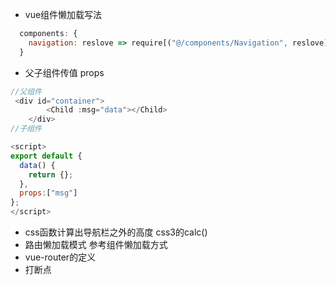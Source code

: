 <!--
 * @Descripttion: 🐉
 * @Author: xinxin
 * @Date: 2020-03-06 13:55:57
 * @LastEditTime: 2020-03-06 15:42:04
 -->
 - vue组件懒加载写法
```javaScript
  components: {
    navigation: reslove => require[("@/components/Navigation", reslove)]
  }
```
- 父子组件传值
props
```javascript
//父组件
 <div id="container">
        <Child :msg="data"></Child>
    </div>
//子组件

<script>
export default {
  data() {
    return {};
  },
  props:["msg"]
};
</script>
```
- css函数计算出导航栏之外的高度
css3的calc()
- 路由懒加载模式
参考组件懒加载方式
- vue-router的定义
- 打断点